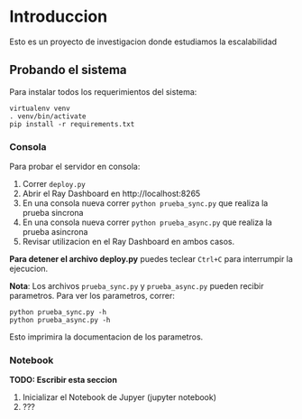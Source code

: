 # Introduccion

Esto es un proyecto de investigacion donde estudiamos la escalabilidad


## Probando el sistema

Para instalar todos los requerimientos del sistema:

```
virtualenv venv
. venv/bin/activate
pip install -r requirements.txt
```

### Consola
Para probar el servidor en consola:

1. Correr `deploy.py`
2. Abrir el Ray Dashboard en http://localhost:8265
3. En una consola nueva correr `python prueba_sync.py` que realiza la prueba sincrona
3. En una consola nueva correr `python prueba_async.py` que realiza la prueba asincrona
4. Revisar utilizacion en el Ray Dashboard en ambos casos.

**Para detener el archivo deploy.py** puedes teclear `Ctrl+C` para interrumpir la ejecucion.

**Nota**: Los archivos `prueba_sync.py` y `prueba_async.py` pueden recibir parametros. Para
ver los parametros, correr:

```
python prueba_sync.py -h
python prueba_async.py -h
```

Esto imprimira la documentacion de los parametros.


### Notebook

**TODO: Escribir esta seccion**

1. Inicializar el Notebook de Jupyer (jupyter notebook)
2. ???
